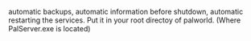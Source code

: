 automatic backups, automatic information before shutdown, automatic restarting the services.
Put it in your root directoy of palworld. (Where PalServer.exe is located)

